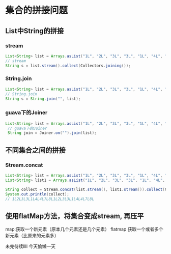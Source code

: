 # 集合的拼接问题

## List中String的拼接

### stream

```java
List<String> list = Arrays.asList("1L", "2L", "3L", "3L", "1L", "4L", "4L", "7L", "8L");
// stream
String s = list.stream().collect(Collectors.joining());
```

### String.join

```java
List<String> list = Arrays.asList("1L", "2L", "3L", "3L", "1L", "4L", "4L", "7L", "8L");
// String.join
String s = String.join("", list);
```

### guava下的Joiner

```java
List<String> list = Arrays.asList("1L", "2L", "3L", "3L", "1L", "4L", "4L", "7L", "8L");
 // guava下的Joiner
 String join = Joiner.on("").join(list);
```

## 不同集合之间的拼接

### Stream.concat

```java
List<String> list = Arrays.asList("1L", "2L", "3L", "3L", "1L", "4L", "4L", "7L", "8L");
List<String> list1 = Arrays.asList("1L", "2L", "3L", "3L", "1L", "4L", "4L", "7L", "8L");

String collect = Stream.concat(list.stream(), list1.stream()).collect(Collectors.joining());
System.out.println(collect);
// 1L2L3L3L1L4L4L7L8L1L2L3L3L1L4L4L7L8L
```

## 使用flatMap方法，将集合变成stream, 再压平
map:获取一个新元素（原本几个元素还是几个元素） flatmap 获取一个或者多个新元素（比原来的元素多）

未完待续llll
今天偷懒一天

